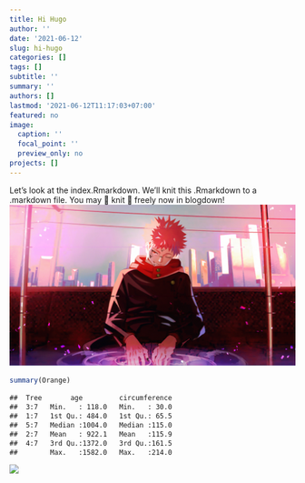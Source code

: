```yaml
---
title: Hi Hugo
author: ''
date: '2021-06-12'
slug: hi-hugo
categories: []
tags: []
subtitle: ''
summary: ''
authors: []
lastmod: '2021-06-12T11:17:03+07:00'
featured: no
image:
  caption: ''
  focal_point: ''
  preview_only: no
projects: []
---
```


Let’s look at the index.Rmarkdown. We’ll knit this .Rmarkdown to a .markdown file. You may 🧶 knit 🧶 freely now in blogdown!
![my-first-image](image1.jpg)



```r
summary(Orange)
```

```
##  Tree       age         circumference  
##  3:7   Min.   : 118.0   Min.   : 30.0  
##  1:7   1st Qu.: 484.0   1st Qu.: 65.5  
##  5:7   Median :1004.0   Median :115.0  
##  2:7   Mean   : 922.1   Mean   :115.9  
##  4:7   3rd Qu.:1372.0   3rd Qu.:161.5  
##        Max.   :1582.0   Max.   :214.0
```


<img src="{{< blogdown/postref >}}index_files/figure-html/unnamed-chunk-2-1.png" width="672" />
